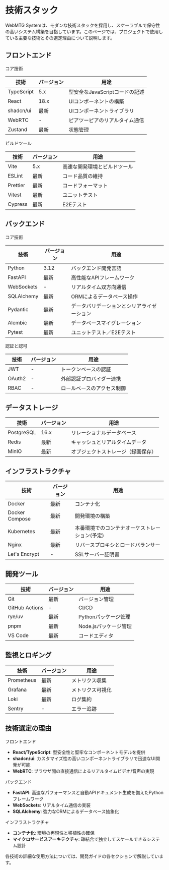 # 技術スタック

WebMTG Systemは、モダンな技術スタックを採用し、スケーラブルで保守性の高いシステム構築を目指しています。このページでは、プロジェクトで使用している主要な技術とその選定理由について説明します。

## フロントエンド

コア技術

| 技術 | バージョン | 用途 |
| ---- | ---------- | ---- |
| TypeScript | 5.x | 型安全なJavaScriptコードの記述 |
| React | 18.x | UIコンポーネントの構築 |
| shadcn/ui | 最新 | UIコンポーネントライブラリ |
| WebRTC | - | ピアツーピアのリアルタイム通信 |
| Zustand | 最新 | 状態管理 |

ビルドツール

| 技術 | バージョン | 用途 |
| ---- | ---------- | ---- |
| Vite | 5.x | 高速な開発環境とビルドツール |
| ESLint | 最新 | コード品質の維持 |
| Prettier | 最新 | コードフォーマット |
| Vitest | 最新 | ユニットテスト |
| Cypress | 最新 | E2Eテスト |

## バックエンド

コア技術

| 技術 | バージョン | 用途 |
| ---- | ---------- | ---- |
| Python | 3.12 | バックエンド開発言語 |
| FastAPI | 最新 | 高性能なAPIフレームワーク |
| WebSockets | - | リアルタイム双方向通信 |
| SQLAlchemy | 最新 | ORMによるデータベース操作 |
| Pydantic | 最新 | データバリデーションとシリアライゼーション |
| Alembic | 最新 | データベースマイグレーション |
| Pytest | 最新 | ユニットテスト／E2Eテスト |

認証と認可

| 技術 | バージョン | 用途 |
| ---- | ---------- | ---- |
| JWT | - | トークンベースの認証 |
| OAuth2 | - | 外部認証プロバイダー連携 |
| RBAC | - | ロールベースのアクセス制御 |

## データストレージ

| 技術 | バージョン | 用途 |
| ---- | ---------- | ---- |
| PostgreSQL | 16.x | リレーショナルデータベース |
| Redis | 最新 | キャッシュとリアルタイムデータ |
| MinIO | 最新 | オブジェクトストレージ（録画保存） |

## インフラストラクチャ

| 技術 | バージョン | 用途 |
| ---- | ---------- | ---- |
| Docker | 最新 | コンテナ化 |
| Docker Compose | 最新 | 開発環境の構築 |
| Kubernetes | 最新 | 本番環境でのコンテナオーケストレーション(予定) |
| Nginx | 最新 | リバースプロキシとロードバランサー |
| Let's Encrypt | - | SSLサーバー証明書 |

## 開発ツール

| 技術 | バージョン | 用途 |
| ---- | ---------- | ---- |
| Git | 最新 | バージョン管理 |
| GitHub Actions | - | CI/CD |
| rye/uv | 最新 | Pythonパッケージ管理 |
| pnpm | 最新 | Node.jsパッケージ管理 |
| VS Code | 最新 | コードエディタ |

## 監視とロギング

| 技術 | バージョン | 用途 |
| ---- | ---------- | ---- |
| Prometheus | 最新 | メトリクス収集 |
| Grafana | 最新 | メトリクス可視化 |
| Loki | 最新 | ログ集約 |
| Sentry | - | エラー追跡 |

## 技術選定の理由

フロントエンド

- **React/TypeScript**: 型安全性と堅牢なコンポーネントモデルを提供
- **shadcn/ui**: カスタマイズ性の高いコンポーネントライブラリで迅速なUI開発が可能
- **WebRTC**: ブラウザ間の直接通信によるリアルタイムビデオ/音声の実現

バックエンド

- **FastAPI**: 高速なパフォーマンスと自動APIドキュメント生成を備えたPythonフレームワーク
- **WebSockets**: リアルタイム通信の実装
- **SQLAlchemy**: 強力なORMによるデータベース抽象化

インフラストラクチャ

- **コンテナ化**: 環境の再現性と移植性の確保
- **マイクロサービスアーキテクチャ**: 疎結合で独立してスケールできるシステム設計

各技術の詳細な使用方法については、開発ガイドの各セクションで解説しています。
